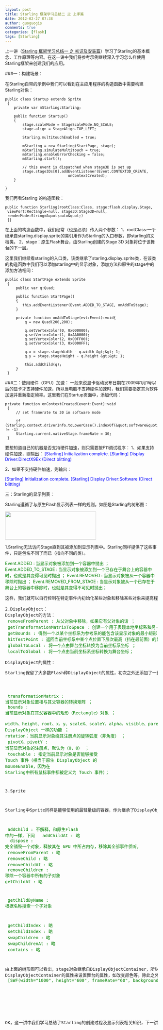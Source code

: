 ```yaml
---
layout: post
title: Starling 框架学习总结二 之 上手篇
date: 2012-02-27 07:38
author: guoguogis
comments: true
categories: [flash]
tags: [Starling]
---
```

上一讲（<a title="Starling 框架学习总结一 之 初识及安装篇" href="http://www.gisthink.com/blog/wordpress/?p=175">Starling 框架学习总结一 之 初识及安装篇</a>）学习了Starling的基本概念、工作原理等内容。在这一讲中我们将参考示例继续深入学习怎么样使用Starling框架来创建我们的应用。

###一：构建场景：

在Starling自带的示例中我们可以看到在主应用程序的构造函数中需要构建Starling对象：

```
public class Startup extends Sprite
 {
    private var mStarling:Starling;

    public function Startup()
    {
        stage.scaleMode = StageScaleMode.NO_SCALE;
        stage.align = StageAlign.TOP_LEFT;

        Starling.multitouchEnabled = true;

        mStarling = new Starling(StartPage, stage);
        mStarling.simulateMultitouch = true;
        mStarling.enableErrorChecking = false;
        mStarling.start();

        // this event is dispatched when stage3D is set up
        stage.stage3Ds[0].addEventListener(Event.CONTEXT3D_CREATE,                                  onContextCreated);
    }

}
```

我们再看Starling 的构造函数：

```
public function Starling(rootClass:Class, stage:flash.display.Stage,
 viewPort:Rectangle=null, stage3D:Stage3D=null,
 renderMode:String=&quot;auto&quot;)
 {}
```

在上面的构造函数中，我们经常（也是必须）传入两个参数：
1、rootClass:一个继承自starling.display.sprite的类引用作为Starling的入口参数，即starling的文档类。
2、stage：原生Flash舞台，由Starling创建的Stage 3D 对象将位于该舞台的下一层。

这里我们继续看starling的入口类，该类继承了starling.display.sprite类，在该类的构造函数中我们可以添加starling中的显示对象，添加方法和原生的stage中的添加方法相同：

```
public class StartPage extends Sprite
 {
     public var q:Quad;

     public function StartPage()
     {
        this.addEventListener(Event.ADDED_TO_STAGE, onAddToStage);
     }

     private function onAddToStage(evt:Event):void{
         q = new Quad(200,200);

         q.setVertexColor(0, 0x000000);
         q.setVertexColor(1, 0xAA0000);
         q.setVertexColor(2, 0x00FF00);
         q.setVertexColor(3, 0x0000FF);

         q.x = stage.stageWidth - q.width &gt;&gt; 1;
         q.y = stage.stageHeight - q.height &gt;&gt; 1;

         this.addChild(q);
     }
 }
```

###二：使用硬件（GPU）加速：
一般来说显卡驱动发布日期在2009年1月1号以后的显卡才支持硬件加速，所以当电脑不支持硬件加速时，我们需要指定其为软件加速并重新指定帧率。这里我们在Startup页面中，添加代码：

```
private function onContextCreated(event:Event):void
 {
     // set framerate to 30 in software mode

     if (Starling.context.driverInfo.toLowerCase().indexOf(&quot;software&quot;) != -1)
     Starling.current.nativeStage.frameRate = 30;
 }
```

要想知道自己的机器是否支持硬件加速，则只需要按F11调试程序：
1、如果支持硬件加速，则输出：
<span style="color: #0000ff;">[Starling] Initialization complete.</span>
<span style="color: #0000ff;">[Starling] Display Driver:DirectX9Ex (Direct blitting)</span>

2、如果不支持硬件加速，则输出：

<span style="color: #0000ff;">[Starling] Initialization complete. </span>
<span style="color: #0000ff;">[Starling] Display Driver:Software (Direct blitting)</span>

三：Starling的显示列表：

Starling遵循了与原生Flash显示列表一样的规则。如图是Starling的树形图：

<a href="http://www.gisthink.com/blog/wordpress/wp-content/uploads/2012/02/7.png"><img class="alignnone size-medium wp-image-190" title="7" src="http://www.gisthink.com/blog/wordpress/wp-content/uploads/2012/02/7-300x92.png" alt="" width="300" height="92" /></a>

1.Srarling无法访问Stage直到其被添加到显示列表中。Starling同样提供了这些事件，只是包名不同了而已（指向不同的类）。

<span style="color: #008000;"> Event.ADDED : 当显示对象被添加到一个容器中抛出 ；</span>
<span style="color: #008000;"> Event.ADDED_TO_STAGE : 当显示对象被添加到一个已存在于舞台上的容器中时，也就是其变得可见时抛出 ；</span>
<span style="color: #008000;"> Event.REMOVED : 当显示对象被从一个容器中移除时抛出 ；</span>
<span style="color: #008000;"> Event.REMOVED_FROM_STAGE : 当显示对象被从一个已存在于舞台上的容器中移除时，也就是其变得不可见时抛出；</span>
<pre>这样，我们就可以自行控制在特定事件内初始化某些对象和移除某些对象来提高程序性能。

2.DisplayObject：
DisplayObject的方法：
<span style="color: #008000;"> removeFromParent : 从父对象中移除，如果它有父对象的话 ；</span>
<span style="color: #008000;"> getTransformationMatrixToSpace : 创建一个用于表现本地坐标系和另一个坐标系转换关系的矩阵 ；</span>
<span style="color: #008000;"> getBounds : 得到一个以某个坐标系为参考系的能包含该显示对象的最小矩形；</span>
<span style="color: #008000;"> hitTestPoint : 返回当前坐标系中某个点位置下层次最高（挡在最前面）的显示对象 ；</span>
<span style="color: #008000;"> globalToLocal : 将一个点由舞台坐标转换为当前坐标系坐标 ；</span>
<span style="color: #008000;"> localToGlobal : 将一个点由当前坐标系坐标转换为舞台坐标；</span>

DisplayObject的属性：
<pre>Starling保留了大多数Flash种DisplayObject的属性，初次之外还添加了一些属性，如 pivotX 和pivotY属性，允许开发者在运行时动态改变DisplayObject的注册点。</pre>
<span style="color: #008000;"> transformationMatrix : 当前显示对象位置相与其父容器的转换矩阵 ；</span>
<span style="color: #008000;"> bounds : 当前显示对象在其父容器中的矩形（Rectangle）对象 ；</span>
<span style="color: #008000;"> width、height、root、x、y、scaleX、scaleY、alpha、visible、parent、stage、root：不释了，和原生 DisplayObject 一样的功能 ；</span>
<span style="color: #008000;"> rotation：当前显示对象绕其注册点的旋转弧度（非角度） ；</span>
<span style="color: #008000;"> pivotX、pivotY : 当前显示对象的注册点，默认为（0，0） ；</span>
<span style="color: #008000;"> touchable : 指定当前显示对象是否能够接受 Touch 事件（相当于原生 DisplayObject 的</span>
<span style="color: #008000;">mouseEnable，因为在 Starling中所有鼠标事件都被定义为 Touch 事件）；</span>

3.Sprite

Starling中Sprite同样是能够使用的最轻量级的容器，作为继承了DisplayObject的子类，继承了DisplayObject的所有公有属性和方法，其次也同样具有自己的方法：

<span style="color: #008000;"> addChild : 不解释，和原生Flash 中的一样，下同 </span>
<span style="color: #008000;"> addChildAt : 略 </span>
<span style="color: #008000;"> dispose : 完全销毁一个对象，释放其在 GPU 中所占内存，移除其全部事件侦听。 </span>
<span style="color: #008000;"> removeFromParent : 略 </span>
<span style="color: #008000;"> removeChild : 略 </span>
<span style="color: #008000;"> removeChildAt : 略 </span>
<span style="color: #008000;"> removeChildren : 移除一个容器中所有的子对象 </span>
<span style="color: #008000;"> getChildAt : 略</span>

<span style="color: #008000;"> getChildByName : 根据名称搜索一个子对象 </span>

<span style="color: #008000;"> getChildIndex : 略 </span>
<span style="color: #008000;"> setChildIndex : 略 </span>
<span style="color: #008000;"> swapChildren : 略 </span>
<span style="color: #008000;"> swapChildrenAt : 略 </span>
<span style="color: #008000;"> contains : 略</span>
<pre>由上面的树形图可以看出，stage对象继承自DisplayObjectContainer，所以可以用
DisplayObjectContainer的属性来设置舞台的属性，如改变颜色等。除此之外还可以通过利用[SWF]标签来设置该属性，如：
<span style="color: #008000;"> [SWF(width="1000", height="600", frameRate="60", backgroundColor="#222222" )]</span></pre>
&nbsp;

OK，这一讲中我们学习总结了Starling的创建过程及显示列表相关知识，下一讲将继续学习Starling的事件机制。
